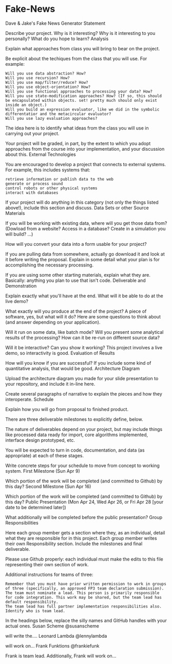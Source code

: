 # Fake-News
Dave &amp; Jake's Fake News Generator
Statement

Describe your project. Why is it interesting? Why is it interesting to you personally? What do you hope to learn?
Analysis

Explain what approaches from class you will bring to bear on the project.

Be explicit about the techiques from the class that you will use. For example:

    Will you use data abstraction? How?
    Will you use recursion? How?
    Will you use map/filter/reduce? How?
    Will you use object-orientation? How?
    Will you use functional approaches to processing your data? How?
    Will you use state-modification approaches? How? (If so, this should be encapsulated within objects. set! pretty much should only exist inside an object.)
    Will you build an expression evaluator, like we did in the symbolic differentatior and the metacircular evaluator?
    Will you use lazy evaluation approaches?

The idea here is to identify what ideas from the class you will use in carrying out your project.

Your project will be graded, in part, by the extent to which you adopt approaches from the course into your implementation, and your discussion about this.
External Technologies

You are encouraged to develop a project that connects to external systems. For example, this includes systems that:

    retrieve information or publish data to the web
    generate or process sound
    control robots or other physical systems
    interact with databases

If your project will do anything in this category (not only the things listed above!), include this section and discuss.
Data Sets or other Source Materials

If you will be working with existing data, where will you get those data from? (Dowload from a website? Access in a database? Create in a simulation you will build? ...)

How will you convert your data into a form usable for your project?

If you are pulling data from somewhere, actually go download it and look at it before writing the proposal. Explain in some detail what your plan is for accomplishing the necessary processing.

If you are using some other starting materials, explain what they are. Basically: anything you plan to use that isn't code.
Deliverable and Demonstration

Explain exactly what you'll have at the end. What will it be able to do at the live demo?

What exactly will you produce at the end of the project? A piece of software, yes, but what will it do? Here are some questions to think about (and answer depending on your application).

Will it run on some data, like batch mode? Will you present some analytical results of the processing? How can it be re-run on different source data?

Will it be interactive? Can you show it working? This project involves a live demo, so interactivity is good.
Evaluation of Results

How will you know if you are successful? If you include some kind of quantitative analysis, that would be good.
Architecture Diagram

Upload the architecture diagram you made for your slide presentation to your repository, and include it in-line here.

Create several paragraphs of narrative to explain the pieces and how they interoperate.
Schedule

Explain how you will go from proposal to finished product.

There are three deliverable milestones to explicitly define, below.

The nature of deliverables depend on your project, but may include things like processed data ready for import, core algorithms implemented, interface design prototyped, etc.

You will be expected to turn in code, documentation, and data (as appropriate) at each of these stages.

Write concrete steps for your schedule to move from concept to working system.
First Milestone (Sun Apr 9)

Which portion of the work will be completed (and committed to Github) by this day?
Second Milestone (Sun Apr 16)

Which portion of the work will be completed (and committed to Github) by this day?
Public Presentation (Mon Apr 24, Wed Apr 26, or Fri Apr 28 [your date to be determined later])

What additionally will be completed before the public presentation?
Group Responsibilities

Here each group member gets a section where they, as an individual, detail what they are responsible for in this project. Each group member writes their own Responsibility section. Include the milestones and final deliverable.

Please use Github properly: each individual must make the edits to this file representing their own section of work.

Additional instructions for teams of three:

    Remember that you must have prior written permission to work in groups of three (specifically, an approved FP3 team declaration submission).
    The team must nominate a lead. This person is primarily responsible for code integration. This work may be shared, but the team lead has default responsibility.
    The team lead has full partner implementation responsibilities also.
    Identify who is team lead.

In the headings below, replace the silly names and GitHub handles with your actual ones.
Susan Scheme @susanscheme

will write the....
Leonard Lambda @lennylambda

will work on...
Frank Funktions @frankiefunk

Frank is team lead. Additionally, Frank will work on...
